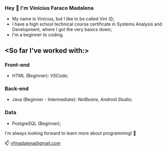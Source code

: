 ### Hey 👋 I'm **Vinícius Faraco Madalena**

- My name is Vinícius, but I like to be called Vini 😊;
- I have a high school technical course certificate in Systems Analysis and Development, where I got the very basics down;
- I'm a beginner to coding.

## <So far I've worked with:>

### Front-end
- HTML (Beginner): *VSCode*;

### Back-end
- Java (Beginner - Intermediate): *NetBeans, Android Studio*;

### Data
- PostgreSQL (Beginner);

I'm always looking forward to learn more about programming! 🤗

📫 vfmadalena@gmail.com
<!--
**Vfmada/Vfmada** is a ✨ _special_ ✨ repository because its `README.md` (this file) appears on your GitHub profile.

Here are some ideas to get you started:

- 🔭 I’m currently working on ...
- 🌱 I’m currently learning ...
- 👯 I’m looking to collaborate on ...
- 🤔 I’m looking for help with ...
- 💬 Ask me about ...
- 📫 How to reach me: ...
- 😄 Pronouns: ...
- ⚡ Fun fact: ...
-->
